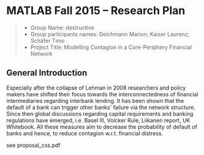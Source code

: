 # MATLAB Fall 2015 – Research Plan 

> * Group Name: destructive
> * Group participants names: Deichmann Marion; Kaiser Laurenz; Schäfer Timo
> * Project Title: Modelling Contagion in a Core-Periphery Financial Network

## General Introduction

Especially after the collapse of Lehman in 2008 researchers and policy
makers have shifted their focus towards the interconnectedness of
financial intermediaries regarding interbank lending. It has been shown that the default of a bank
can trigger other banks' failure via the network structure. Since then global discussions regarding
capital requirements and banking regulations have emerged, i.e. Basel III, Volcker Rule, Liikanen
report, UK Whitebook. All these measures aim to decrease the
probability of default of banks and hence, to reduce contagion
w.r.t. financial distress.

see proposal_css.pdf

